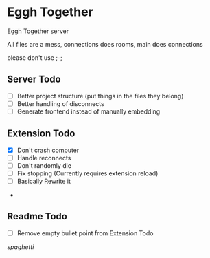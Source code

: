 # Eggh Together

Eggh Together server

All files are a mess, connections does rooms, main does connections

please don't use ;-;

## Server Todo
- [ ] Better project structure (put things in the files they belong)
- [ ] Better handling of disconnects
- [ ] Generate frontend instead of manually embedding

## Extension Todo
- [x] Don't crash computer
- [ ] Handle reconnects
- [ ] Don't randomly die
- [ ] Fix stopping (Currently requires extension reload)
- [ ] Basically Rewrite it
- 

## Readme Todo
- [ ] Remove empty bullet point from Extension Todo

_spaghetti_